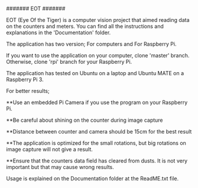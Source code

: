 #######
EOT
#######

EOT (Eye Of the Tiger) is a computer vision project that aimed reading data on the counters and meters. You can find all the instructions and explanations in the 'Documentation' folder.

The application has two version; For computers and For Raspberry Pi.

If you want to use the application on your computer, clone 'master' branch. Otherwise, clone 'rpi' branch for your Raspberry Pi.

The application has tested on Ubuntu on a laptop and Ubuntu MATE on a Raspberry Pi 3.

For better results;

**Use an embedded Pi Camera if you use the program on your Raspberry Pi.

**Be careful about shining on the counter during image capture

**Distance between counter and camera should be 15cm for the best result

**The application is optimized for the small rotations, but big rotations on image capture will not give a result.

**Ensure that the counters data field has cleared from dusts. It is not very important but that may cause wrong results.

Usage is explained on the Documentation folder at the ReadME.txt file.
